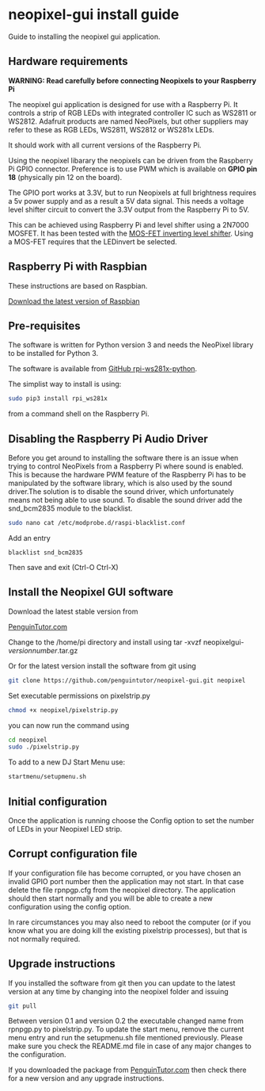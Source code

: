 # neopixel-gui install guide

Guide to installing the neopixel gui application.

## Hardware requirements

**WARNING: Read carefully before connecting Neopixels to your Raspberry Pi**

The neopixel gui application is designed for use with a Raspberry Pi. It controls a strip of RGB LEDs with integrated controller IC such as WS2811 or WS2812. Adafruit products are named NeoPixels, but other suppliers may refer to these as RGB LEDs, WS2811, WS2812 or WS281x LEDs.

It should work with all current versions of the Raspberry Pi. 

Using the neopixel libarary the neopixels can be driven from the Raspberry Pi GPIO connector. Preference is to use PWM which is available on **GPIO pin 18** (physically pin 12 on the board).

The GPIO port works at 3.3V, but to run Neopixels at full brightness requires a 5v power supply and as a result a 5V data signal. This needs a voltage level shifter circuit to convert the 3.3V output from the Raspberry Pi to 5V.


This can be achieved using Raspberry Pi and level shifter using a 2N7000 MOSFET.
It has been tested with the [MOS-FET inverting level shifter](http://www.penguintutor.com/electronics/neopixels). Using a MOS-FET requires that the LEDinvert be selected.


## Raspberry Pi with Raspbian

These instructions are based on Raspbian. 

[Download the latest version of Raspbian](https://www.raspberrypi.org/downloads/)

## Pre-requisites

The software is written for Python version 3 and needs the NeoPixel library to be installed for Python 3. 

The software is available from [GitHub rpi-ws281x-python](https://github.com/rpi-ws281x/rpi-ws281x-python). 

The simplist way to install is using:

```bash
sudo pip3 install rpi_ws281x
```

from a command shell on the Raspberry Pi.

## Disabling the Raspberry Pi Audio Driver

Before you get around to installing the software there is an issue when trying to control NeoPixels from a Raspberry Pi where sound is enabled. This is because the hardware PWM feature of the Raspberry Pi has to be manipulated by the software library, which is also used by the sound driver.The solution is to disable the sound driver, which unfortunately means not being able to use sound. To disable the sound driver add the snd_bcm2835 module to the blacklist.

```bash
sudo nano cat /etc/modprobe.d/raspi-blacklist.conf 
```

Add an entry

```
blacklist snd_bcm2835
```
Then save and exit (Ctrl-O Ctrl-X)

## Install the Neopixel GUI software

Download the latest stable version from

[PenguinTutor.com](http://www.penguintutor.com)

Change to the /home/pi directory and install using
tar -xvzf neopixelgui-<i>versionnumber</i>.tar.gz

Or for the latest version install the software from git using 

```bash
git clone https://github.com/penguintutor/neopixel-gui.git neopixel
```

Set executable permissions on pixelstrip.py
```bash
chmod +x neopixel/pixelstrip.py
```

you can now run the command using

```bash 
cd neopixel
sudo ./pixelstrip.py
```

To add to a new DJ Start Menu use:
```bash
startmenu/setupmenu.sh
```

## Initial configuration

Once the application is running choose the Config option to set the number of LEDs in your Neopixel LED strip. 

## Corrupt configuration file

If your configuration file has become corrupted, or you have chosen an invalid GPIO port number then the application may not start. In that case delete the file rpnpgp.cfg from the neopixel directory. The application should then start normally and you will be able to create a new configuration using the config option. 

In rare circumstances you may also need to reboot the computer (or if you know what you are doing kill the existing pixelstrip processes), but that is not normally required.

## Upgrade instructions

If you installed the software from git then you can update to the latest version at any time by changing into the neopixel folder and issuing

```bash
git pull
```

Between version 0.1 and version 0.2 the executable changed name from rpnpgp.py to pixelstrip.py. To update the start menu, remove the current menu entry and run the setupmenu.sh file mentioned previously.
Please make sure you check the README.md file in case of any major changes to the configuration.

If you downloaded the package from [PenguinTutor.com](http://www.penguintutor.com) then check there for a new version and any upgrade instructions.


